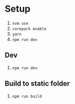 # Setup

1. `nvm use`
2. `corepack enable`
3. `yarn`
4. `npm run dev`

## Dev

1. `npm run dev`

## Build to static folder

1. `npm run build`
